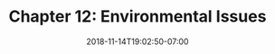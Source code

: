 ---
title: 'Chapter 12: Environmental Issues'
date: 2018-11-14T19:02:50-07:00
draft: false
weight: 3
---